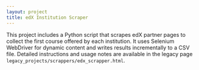 ```yaml
---
layout: project
title: edX Institution Scraper
---
```


This project includes a Python script that scrapes edX partner pages to collect the first course offered by each institution. It uses Selenium WebDriver for dynamic content and writes results incrementally to a CSV file. Detailed instructions and usage notes are available in the legacy page `legacy_projects/scrappers/edx_scrapper.html`.
